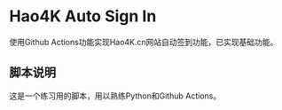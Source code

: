 # Hao4K Auto Sign In

使用Github Actions功能实现Hao4K.cn网站自动签到功能，已实现基础功能。  

## 脚本说明
这是一个练习用的脚本，用以熟练Python和Github Actions。  
